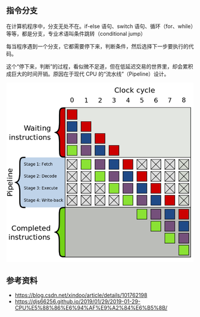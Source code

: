 ## 指令分支

在计算机程序中，分支无处不在。if-else 语句、switch 语句、循环（for、while）等等，都是分支，专业术语叫条件跳转（conditional jump）

每当程序遇到一个分支，它都需要停下来，判断条件，然后选择下一步要执行的代码。

这个“停下来，判断”的过程，看似微不足道，但在低延迟交易的世界里，却会累积成巨大的时间开销。原因在于现代 CPU 的“流水线”（Pipeline）设计。

![img](./.assets/无分支编程/pipline.png)

## 参考资料

- <https://blog.csdn.net/xindoo/article/details/101762198>
- <https://djs66256.github.io/2019/01/29/2019-01-29-CPU%E5%88%86%E6%94%AF%E9%A2%84%E6%B5%8B/>